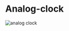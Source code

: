 # Analog-clock
![analog clock](https://user-images.githubusercontent.com/61356917/126903047-c6c61a5f-648a-4232-b872-6ade438e818b.JPG)
